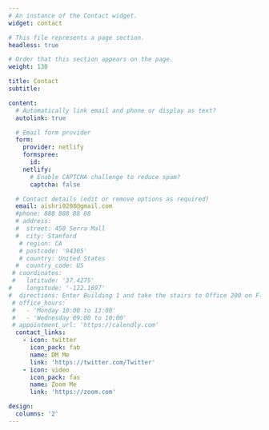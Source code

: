 ```yaml
---
# An instance of the Contact widget.
widget: contact

# This file represents a page section.
headless: true

# Order that this section appears on the page.
weight: 130

title: Contact
subtitle:

content:
  # Automatically link email and phone or display as text?
  autolink: true

  # Email form provider
  form:
    provider: netlify
    formspree:
      id:
    netlify:
      # Enable CAPTCHA challenge to reduce spam?
      captcha: false

  # Contact details (edit or remove options as required)
  email: aishri0208@gmail.com
  #phone: 888 888 88 88
  # address:
  #  street: 450 Serra Mall
  #  city: Stanford
   # region: CA
   # postcode: '94305'
   # country: United States
  #  country_code: US
 # coordinates:
 #   latitude: '37.4275'
#    longitude: '-122.1697'
#  directions: Enter Building 1 and take the stairs to Office 200 on Floor 2
 # office_hours:
 #   - 'Monday 10:00 to 13:00'
 #   - 'Wednesday 09:00 to 10:00'
 # appointment_url: 'https://calendly.com'
  contact_links:
    - icon: twitter
      icon_pack: fab
      name: DM Me
      link: 'https://twitter.com/Twitter'
    - icon: video
      icon_pack: fas
      name: Zoom Me
      link: 'https://zoom.com'

design:
  columns: '2'
---
```

